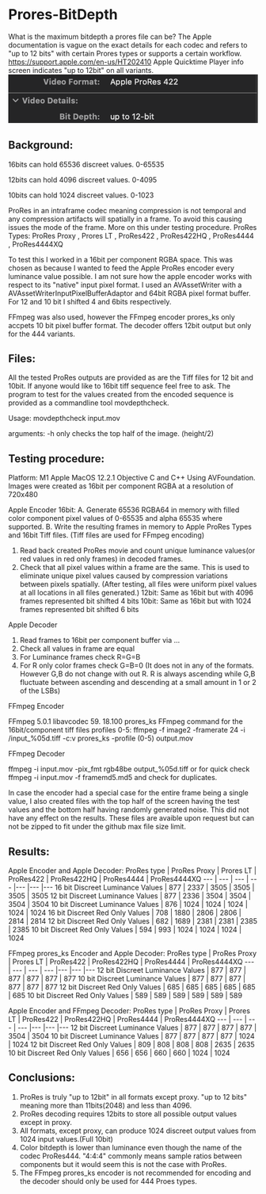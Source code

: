 # Prores-BitDepth

What is the maximum bitdepth a prores file can be? The Apple documentation is vague on the exact details for each codec and refers to "up to 12 bits" with certain Prores types or supports a certain workflow. https://support.apple.com/en-us/HT202410 Apple Quicktime Player info screen indicates "up to 12bit" on all variants. ![alt text](https://github.com/ColorlabMD/Prores-BitDepth/blob/main/qtplayerinfo.png)


## Background:

16bits can hold 65536 discreet values. 0-65535

12bits can hold 4096 discreet values. 0-4095

10bits can hold 1024 discreet values. 0-1023

ProRes in an intraframe codec meaning compression is not temporal and any compression artifacts will spatially in a frame. To avoid this causing issues the mode of the frame. More on this under testing procedure.
ProRes Types:
 ProRes Proxy , Prores LT , ProRes422 , ProRes422HQ , ProRes4444 , ProRes4444XQ 

To test this I worked in a 16bit per component RGBA space. This was chosen as because I wanted to feed the Apple ProRes encoder every luminance value possible. I am not sure how the apple encoder works with respect to its "native" input pixel format. I used an AVAssetWriter with a AVAssetWriterInputPixelBufferAdaptor and 64bit RGBA pixel format buffer. For 12 and 10 bit I shifted 4 and 6bits respectively.

FFmpeg was also used, however the FFmpeg encoder prores_ks only accpets 10 bit pixel buffer format. The decoder offers 12bit output but only for the 444 variants.


## Files:
All the tested ProRes outputs are provided as are the Tiff files for 12 bit and 10bit. If anyone would like to 16bit tiff sequence feel free to ask. 
The program to test for the values created from the encoded sequence is provided as a commandline tool movdepthcheck.

Usage: movdepthcheck input.mov

arguments: -h only checks the top half of the image. (height/2)


## Testing procedure:

Platform: M1 Apple MacOS 12.2.1 Objective C and C++ Using AVFoundation.
Images were created as 16bit per component RGBA at a resolution of 720x480

Apple Encoder
16bit:
A. Generate 65536 RGBA64 in memory with filled color component pixel values of 0-65535 and alpha 65535 where supported.
B. Write the resulting frames in memory to Apple ProRes Types and 16bit Tiff files. (Tiff files are used for FFmpeg encoding)
1. Read back created ProRes movie and count unique luminance values(or red values in red only frames) in decoded frames.
2. Check that all pixel values within a frame are the same. This is used to eliminate unique pixel values caused by compression variations between pixels spatially. (After testing, all files were uniform pixel values at all locations in all files generated.)
12bit:
Same as 16bit but with 4096 frames represented bit shifted 4 bits
10bit:
Same as 16bit but with 1024 frames represented bit shifted 6 bits

Apple Decoder
1. Read frames to 16bit per component buffer via ...
2. Check all values in frame are equal
3. For Luminance frames check R=G=B
4. For R only color frames check G=B=0 (It does not in any of the formats.  However G,B do not change with out R. R is always ascending while G,B fluctuate between ascending and descending at a small amount in 1 or 2 of the LSBs)

FFmpeg Encoder

FFmpeg 5.0.1  libavcodec 59. 18.100 prores_ks
FFmpeg command for the 16bit/component tiff files profiles 0-5:  ffmpeg -f image2 -framerate 24 -i /input_%05d.tiff -c:v prores_ks -profile (0-5) output.mov

FFmpeg Decoder

ffmpeg -i input.mov -pix_fmt rgb48be output_%05d.tiff or for quick check ffmpeg -i input.mov -f framemd5.md5 and check for duplicates.

In case the encoder had a special case for the entire frame being a single value, I also created files with the top half of the screen having the test values and the bottom half having randomly generated noise. This did not have any effect on the results. These files are avaible upon request but can not be zipped to fit under the github max file size limit.

## Results:

Apple Encoder and Apple Decoder:
ProRes type | ProRes Proxy | Prores LT | ProRes422 | ProRes422HQ | ProRes4444 | ProRes4444XQ 
--- | --- | --- | --- |--- |--- |---
16 bit Discreet Luminance Values | 877 | 2337 | 3505 | 3505 | 3505 | 3505 
12 bit Discreet Luminance Values | 877 | 2336 | 3504 | 3504 | 3504 | 3504 
10 bit Discreet Luminance Values | 876 | 1024 | 1024 | 1024 | 1024 | 1024 
16 bit Discreet Red Only Values | 708 | 1880 | 2806 | 2806 | 2814 | 2814 
12 bit Discreet Red Only Values | 682 | 1689 | 2381 | 2381 | 2385 | 2385 
10 bit Discreet Red Only Values | 594 | 993 | 1024 | 1024 | 1024 | 1024 

FFmpeg prores_ks Encoder and Apple Decoder:
ProRes type | ProRes Proxy | Prores LT | ProRes422 | ProRes422HQ | ProRes4444 | ProRes4444XQ 
--- | --- | --- | --- |--- |--- |---
12 bit Discreet Luminance Values | 877 | 877 | 877 | 877 | 877 | 877 
10 bit Discreet Luminance Values | 877 | 877 | 877 | 877 | 877 | 877 
12 bit Discreet Red Only Values | 685 | 685 | 685 | 685 | 685 | 685 
10 bit Discreet Red Only Values | 589 | 589 | 589 | 589 | 589 | 589 

Apple Encoder and FFmpeg Decoder:
ProRes type | ProRes Proxy | Prores LT | ProRes422 | ProRes422HQ | ProRes4444 | ProRes4444XQ 
--- | --- | --- | --- |--- |--- |---
12 bit Discreet Luminance Values | 877 | 877 | 877 | 877 | 3504 | 3504 
10 bit Discreet Luminance Values | 877 | 877 | 877 | 877 | 1024 | 1024
12 bit Discreet Red Only Values | 809 | 808 | 808 | 808 | 2635 | 2635 
10 bit Discreet Red Only Values | 656 | 656 | 660 | 660 | 1024 | 1024 

## Conclusions:

1. ProRes is truly "up to 12bit" in all formats except proxy. "up to 12 bits" meaning more than 11bits(2048) and less than 4096. 
2. ProRes decoding requires 12bits to store all possible output values except in proxy.
3. All formats, except proxy, can produce 1024 discreet output values from 1024 input values.(Full 10bit)
4. Color bitdepth is lower than luminance even though the name of the codec ProRes444. "4:4:4" commonly means sample ratios between components but it would seem this is not the case with ProRes.
5. The FFmpeg prores_ks encoder is not recommended for encoding and the decoder should only be used for 444 Proes types.





